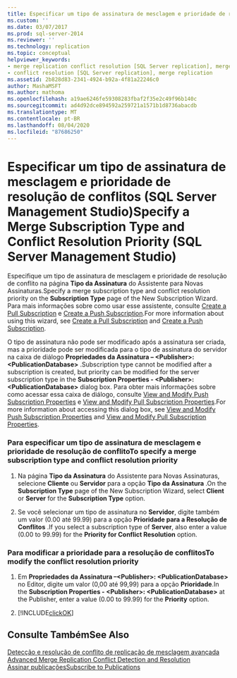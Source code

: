 ```yaml
---
title: Especificar um tipo de assinatura de mesclagem e prioridade de resolução de conflitos (SQL Server Management Studio) | Microsoft Docs
ms.custom: ''
ms.date: 03/07/2017
ms.prod: sql-server-2014
ms.reviewer: ''
ms.technology: replication
ms.topic: conceptual
helpviewer_keywords:
- merge replication conflict resolution [SQL Server replication], merge subscription resolvers
- conflict resolution [SQL Server replication], merge replication
ms.assetid: 2b828d83-2341-4924-b92a-4f81a22246c0
author: MashaMSFT
ms.author: mathoma
ms.openlocfilehash: a19ae6246fe59308283fbaf2f35e2c49f96b140c
ms.sourcegitcommit: ad4d92dce894592a259721a1571b1d8736abacdb
ms.translationtype: MT
ms.contentlocale: pt-BR
ms.lasthandoff: 08/04/2020
ms.locfileid: "87686250"
---
```

# <a name="specify-a-merge-subscription-type-and-conflict-resolution-priority-sql-server-management-studio"></a><span data-ttu-id="24faf-102">Especificar um tipo de assinatura de mesclagem e prioridade de resolução de conflitos (SQL Server Management Studio)</span><span class="sxs-lookup"><span data-stu-id="24faf-102">Specify a Merge Subscription Type and Conflict Resolution Priority (SQL Server Management Studio)</span></span>
  <span data-ttu-id="24faf-103">Especifique um tipo de assinatura de mesclagem e prioridade de resolução de conflito na página **Tipo da Assinatura** do Assistente para Novas Assinaturas.</span><span class="sxs-lookup"><span data-stu-id="24faf-103">Specify a merge subscription type and conflict resolution priority on the **Subscription Type** page of the New Subscription Wizard.</span></span> <span data-ttu-id="24faf-104">Para mais informações sobre como usar esse assistente, consulte [Create a Pull Subscription](create-a-pull-subscription.md) e [Create a Push Subscription](create-a-push-subscription.md).</span><span class="sxs-lookup"><span data-stu-id="24faf-104">For more information about using this wizard, see [Create a Pull Subscription](create-a-pull-subscription.md) and [Create a Push Subscription](create-a-push-subscription.md).</span></span>  
  
 <span data-ttu-id="24faf-105">O tipo de assinatura não pode ser modificado após a assinatura ser criada, mas a prioridade pode ser modificada para o tipo de assinatura do servidor na caixa de diálogo **Propriedades da Assinatura – \<Publisher>: \<PublicationDatabase>** .</span><span class="sxs-lookup"><span data-stu-id="24faf-105">Subscription type cannot be modified after a subscription is created, but priority can be modified for the server subscription type in the **Subscription Properties - \<Publisher>: \<PublicationDatabase>** dialog box.</span></span> <span data-ttu-id="24faf-106">Para obter mais informações sobre como acessar essa caixa de diálogo, consulte [View and Modify Push Subscription Properties](view-and-modify-push-subscription-properties.md) e [View and Modify Pull Subscription Properties](view-and-modify-pull-subscription-properties.md).</span><span class="sxs-lookup"><span data-stu-id="24faf-106">For more information about accessing this dialog box, see [View and Modify Push Subscription Properties](view-and-modify-push-subscription-properties.md) and [View and Modify Pull Subscription Properties](view-and-modify-pull-subscription-properties.md).</span></span>  
  
### <a name="to-specify-a-merge-subscription-type-and-conflict-resolution-priority"></a><span data-ttu-id="24faf-107">Para especificar um tipo de assinatura de mesclagem e prioridade de resolução de conflito</span><span class="sxs-lookup"><span data-stu-id="24faf-107">To specify a merge subscription type and conflict resolution priority</span></span>  
  
1.  <span data-ttu-id="24faf-108">Na página **Tipo da Assinatura** do Assistente para Novas Assinaturas, selecione **Cliente** ou **Servidor** para a opção **Tipo da Assinatura** .</span><span class="sxs-lookup"><span data-stu-id="24faf-108">On the **Subscription Type** page of the New Subscription Wizard, select **Client** or **Server** for the **Subscription Type** option.</span></span>  
  
2.  <span data-ttu-id="24faf-109">Se você selecionar um tipo de assinatura no **Servidor**, digite também um valor (0.00 até 99.99) para a opção **Prioridade para a Resolução de Conflitos** .</span><span class="sxs-lookup"><span data-stu-id="24faf-109">If you select a subscription type of **Server**, also enter a value (0.00 to 99.99) for the **Priority for Conflict Resolution** option.</span></span>  
  
### <a name="to-modify-the-conflict-resolution-priority"></a><span data-ttu-id="24faf-110">Para modificar a prioridade para a resolução de conflitos</span><span class="sxs-lookup"><span data-stu-id="24faf-110">To modify the conflict resolution priority</span></span>  
  
1.  <span data-ttu-id="24faf-111">Em **Propriedades da Assinatura –\<Publisher>: \<PublicationDatabase>** no Editor, digite um valor (0,00 até 99,99) para a opção **Prioridade**.</span><span class="sxs-lookup"><span data-stu-id="24faf-111">In the **Subscription Properties - \<Publisher>: \<PublicationDatabase>** at the Publisher, enter a value (0.00 to 99.99) for the **Priority** option.</span></span>  
  
2.  [!INCLUDE[clickOK](../../includes/clickok-md.md)]  
  
## <a name="see-also"></a><span data-ttu-id="24faf-112">Consulte Também</span><span class="sxs-lookup"><span data-stu-id="24faf-112">See Also</span></span>  
 <span data-ttu-id="24faf-113">[Detecção e resolução de conflito de replicação de mesclagem avançada](merge/advanced-merge-replication-conflict-detection-and-resolution.md) </span><span class="sxs-lookup"><span data-stu-id="24faf-113">[Advanced Merge Replication Conflict Detection and Resolution](merge/advanced-merge-replication-conflict-detection-and-resolution.md) </span></span>  
 [<span data-ttu-id="24faf-114">Assinar publicações</span><span class="sxs-lookup"><span data-stu-id="24faf-114">Subscribe to Publications</span></span>](subscribe-to-publications.md)  
  
  
